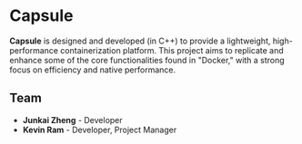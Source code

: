 # Capsule

**Capsule** is designed and developed (in C++) to provide a lightweight, high-performance containerization platform. This project aims to replicate and enhance some of the core functionalities found in "Docker," with a strong focus on efficiency and native performance.

## Team

- **Junkai Zheng** - Developer
- **Kevin Ram** - Developer, Project Manager
